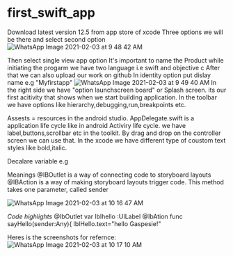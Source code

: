 # first_swift_app
Download latest version 12.5 from app store of xcode
Three options we will be there and select second option
![WhatsApp Image 2021-02-03 at 9 48 42 AM](https://user-images.githubusercontent.com/75639402/106776165-d0e3cf80-6611-11eb-9586-a495496ff4bf.jpeg)

Then select single view app option
It's important to name the Product while initiating the progarm
we have two language i.e swift and objective c
After that we can also upload our work on github
In identity option put dislay name e.g "Myfirstapp"
![WhatsApp Image 2021-02-03 at 9 49 40 AM](https://user-images.githubusercontent.com/75639402/106835519-76745e80-6665-11eb-94ec-6b7b02d8ea36.jpeg)
In the right side we have "option launchscreen board" or Splash screen. its our first acitivity that shows when we start building application.
In the toolbar we have options like hierarchy,debugging,run,breakpoints etc.

Assests = resources in the android studio.
AppDelegate.swift is a application life cycle like in android Activiry life cycle.
we have label,buttons,scrollbar etc in the toolkit. By drag and drop on the controller screen we can use that.
In the xcode we have different type of coustom text styles like bold,italic.

Decalare variable e.g 

Meanings
@IBOutlet is a way of connecting code to storyboard layouts
@IBAction is a way of making storyboard layouts trigger code. This method takes one parameter, called sender


![WhatsApp Image 2021-02-03 at 10 16 47 AM](https://user-images.githubusercontent.com/74370312/106837207-6c079400-6668-11eb-9c8c-5238abc7a8bd.jpeg)


_*Code highlights*_
@IbOutlet var lblhello :UILabel
@IbAtion  func sayHello(sender:Any){
lblHello.text="hello Gaspesie!"

Heres is the screenshots for refernce:
![WhatsApp Image 2021-02-03 at 10 17 10 AM](https://user-images.githubusercontent.com/74370241/106775856-855d1000-6669-11eb-8a25-5084027362f2.jpeg)




